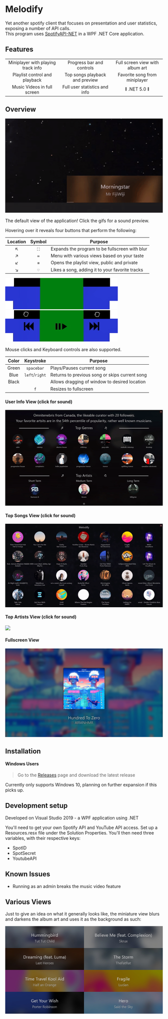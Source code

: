# Melodify

Yet another spotify client that focuses on presentation and user statistics, exposing a number of API calls.  
This program uses [SpotifyAPI-NET](https://github.com/JohnnyCrazy/SpotifyAPI-NET) in a WPF .NET Core application.

## Features

<table style="text-align:center;">
  <tr>
    <td>Miniplayer with playing track info</td>
    <td>Progress bar and controls</td>
    <td>Full screen view with album art</td>
  </tr>
  <tr>
    <td>Playlist control and playback</td>
    <td>Top songs playback and preview</td>
    <td>Favorite song from miniplayer</td>
  </tr>
  <tr>
    <td>Music Videos in full screen</td>
    <td>Full user statistics and info</td>
    <td><sub><sup>🚧</sup></sub> .NET 5.0 <sub><sup>🚧</sup></sub></td>
  </tr>
</table>

## Overview
[![](images/Full-Preview.gif)](https://giant.gfycat.com/QuestionableClassicGalapagostortoise.webm)

The default view of the application! Click the gifs for a sound preview.

Hovering over it reveals four buttons that perform the following:

Location | Symbol | Purpose
:---: | :---: | ---
↖|`⛶`|Expands the program to be fullscreen with blur
↗|`∞`|Menu with various views based on your taste
↙|`≡`|Opens the playlist view, public and private
↘|`♡`|Likes a song, adding it to your favorite tracks

![](images/hoverRaw.jpg)
![](images/hoverInfo.jpg)

Mouse clicks and Keyboard controls are also supported.

Color | Keystroke | Purpose
:---: | :---: | ---
Green | `spacebar` | Plays/Pauses current song
Blue | `left`/`right` | Returns to previous song or skips current song
Black | ⠀ | Allows dragging of window to desired location
⠀ | `f` | Resizes to fullscreen

#### User Info View (click for sound)
[![](images/User-Info.gif)](https://giant.gfycat.com/ScentedCoarseJellyfish.webm)

#### Top Songs View (click for sound)
[![](images/Songs.gif)](https://giant.gfycat.com/IgnorantEnragedDodobird.webm)

#### Top Artists View (click for sound)
[![](images/Artists.gif)](https://giant.gfycat.com/AchingTatteredBaiji.webm)

#### Fullscreen View
![](images/fullscreen.jpg)

## Installation

 #### Windows Users
>
> Go to the [Releases](https://github.com/novatorem/Melodify/releases) page and download the latest release

Currently only supports Windows 10, planning on further expansion if this picks up.

## Development setup

Developed on Visual Studio 2019 - a WPF application using .NET

You'll need to get your own Spotify API and YouTube API access.
Set up a Resources.resx file under the Solution Properties.
You'll then need three variables, with their respective keys:
- SpotID
- SpotSecret
- YoutubeAPI

## Known Issues

- Running as an admin breaks the music video feature

## Various Views

Just to give an idea on what it generally looks like, the miniature view blurs and darkens the album art and uses it as the background as such:

![](images/multi.jpg)
